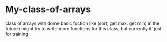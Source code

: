 # My-class-of-arrays
class of arrays with dome basic fuction like (sort, get max. get min) in the future i might try to write more functions for this class, but currently it' just for training
